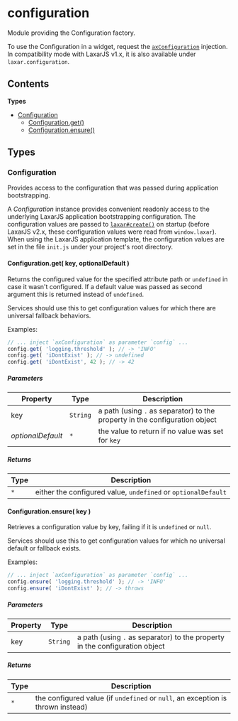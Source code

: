 
# <a id="configuration"></a>configuration

Module providing the Configuration factory.

To use the Configuration in a widget, request the [`axConfiguration`](runtime.widget_services.md#axConfiguration)
injection. In compatibility mode with LaxarJS v1.x, it is also available under `laxar.configuration`.

## Contents

**Types**

- [Configuration](#Configuration)
  - [Configuration.get()](#Configuration.get)
  - [Configuration.ensure()](#Configuration.ensure)

## Types

### <a id="Configuration"></a>Configuration

Provides access to the configuration that was passed during application bootstrapping.

A *Configuration* instance provides convenient readonly access to the underlying LaxarJS
application bootstrapping configuration. The configuration values are passed to
[`laxar#create()`](-unknown-#create) on startup (before LaxarJS v2.x, these configuration values were read from
`window.laxar`). When using the LaxarJS application template, the configuration values are set in the
file `init.js` under your project's root directory.

#### <a id="Configuration.get"></a>Configuration.get( key, optionalDefault )

Returns the configured value for the specified attribute path or `undefined` in case it wasn't
configured. If a default value was passed as second argument this is returned instead of `undefined`.

Services should use this to get configuration values for which there are universal fallback behaviors.

Examples:
```js
// ... inject `axConfiguration` as parameter `config` ...
config.get( 'logging.threshold' ); // -> 'INFO'
config.get( 'iDontExist' ); // -> undefined
config.get( 'iDontExist', 42 ); // -> 42
```

##### Parameters

| Property | Type | Description |
| -------- | ---- | ----------- |
| key | `String` |  a path (using `.` as separator) to the property in the configuration object |
| _optionalDefault_ | `*` |  the value to return if no value was set for `key` |

##### Returns

| Type | Description |
| ---- | ----------- |
| `*` |  either the configured value, `undefined` or `optionalDefault` |

#### <a id="Configuration.ensure"></a>Configuration.ensure( key )

Retrieves a configuration value by key, failing if it is `undefined` or `null`.

Services should use this to get configuration values for which no universal default or fallback exists.

Examples:
```js
// ... inject `axConfiguration` as parameter `config` ...
config.ensure( 'logging.threshold' ); // -> 'INFO'
config.ensure( 'iDontExist' ); // -> throws
```

##### Parameters

| Property | Type | Description |
| -------- | ---- | ----------- |
| key | `String` |  a path (using `.` as separator) to the property in the configuration object |

##### Returns

| Type | Description |
| ---- | ----------- |
| `*` |  the configured value (if `undefined` or `null`, an exception is thrown instead) |
